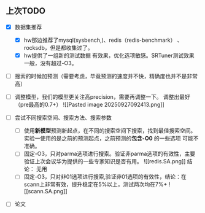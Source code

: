 ## 上次TODO

- [x] 数据集推荐
	- [x] hw那边推荐了mysql(sysbench,)、redis（redis-benchmark） 、rocksdb，但是都收集过了。
	- [x] hw提供了一组新的测试数据 
		有效果，优化选项敏感。SRTuner测试效果一般，没有超过-O3。
- [ ] 搜索的时候加预测（需要考虑，毕竟预测的速度并不快，精确度也并不是非常高）




- [ ] 调整模型，我们的模型更关注高precision，需要再调整一下。
	调整出最好（pre最高的0.7+）
	![[Pasted image 20250927092413.png]]
- [ ] 尝试不同搜索空间、搜索方法、搜索参数
	- [ ] 使用**新模型**预测新起点，在不同的搜索空间下搜索，找到最佳搜索空间。实验一使用的是之前的预测起点，之前预测的**包含-O0** 的一些选项 可能不准确。
	- [ ] 固定-O3，只对parma选项进行搜索。验证非parma选项的有效性，主要验证上次会议华为提供的一些专家知识是否有用。 ![[redis.SA.png]]
	      结论： 无用
	- [ ] 固定-O3，只对非01选项进行搜索,验证非01选项的有效性，结论：在scann上非常有效，提升稳定在5%以上，测试两次均在7%+
		![[scann.SA.png]]
- [ ] 论文
